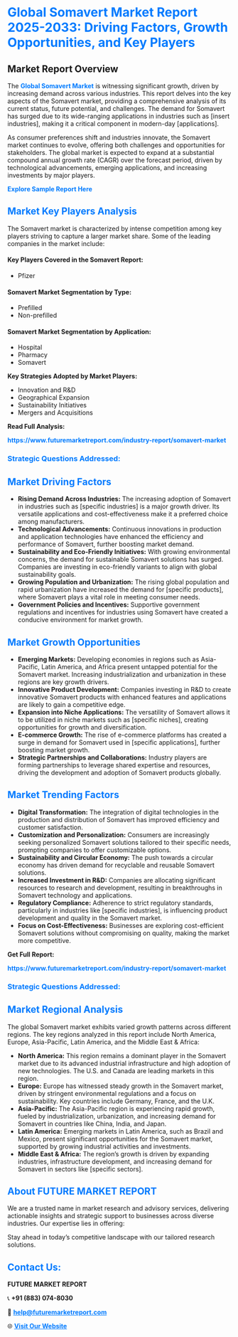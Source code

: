 <h1 style="color: #007BFF;">Global Somavert Market Report 2025-2033: Driving Factors, Growth Opportunities, and Key Players</h1>

<section id="overview">
<h2>Market Report Overview</h2>
<p>The <a href="https://www.futuremarketreport.com/industry-report/somavert-market" style="color: #007BFF; text-decoration: none;"><strong>Global Somavert Market</strong></a> is witnessing significant growth, driven by increasing demand across various industries. This report delves into the key aspects of the Somavert market, providing a comprehensive analysis of its current status, future potential, and challenges. The demand for Somavert has surged due to its wide-ranging applications in industries such as [insert industries], making it a critical component in modern-day [applications].</p>
<p>As consumer preferences shift and industries innovate, the Somavert market continues to evolve, offering both challenges and opportunities for stakeholders. The global market is expected to expand at a substantial compound annual growth rate (CAGR) over the forecast period, driven by technological advancements, emerging applications, and increasing investments by major players.</p>
</section>

<section id="overview">
<p><a href="https://www.futuremarketreport.com/request-sample/reportId=122707" style="color: #007BFF; text-decoration: none;"><strong>Explore Sample Report Here</strong></a></p>
</section>

<section id="key-players">
<h2 style="color: #007BFF;">Market Key Players Analysis</h2>
<p>The Somavert market is characterized by intense competition among key players striving to capture a larger market share. Some of the leading companies in the market include:</p>
<h4>Key Players Covered in the Somavert Report:</h4>
<ul><li>Pfizer</li></ul>
<h4>Somavert Market Segmentation by Type:</h4>
<ul><li>Prefilled</li><li>Non-prefilled</li></ul>

<h4>Somavert Market Segmentation by Application:</h4>
<ul><li>Hospital</li><li>Pharmacy</li><li>Somavert</li></ul>
<p><strong>Key Strategies Adopted by Market Players:</strong></p>
<ul>
<li>Innovation and R&D</li>
<li>Geographical Expansion</li>
<li>Sustainability Initiatives</li>
<li>Mergers and Acquisitions</li>
</ul>
</section>

<section>
<p><strong>Read Full Analysis: </strong></p><a href="https://www.futuremarketreport.com/industry-report/somavert-market" style="color: #007BFF; text-decoration: none;"><strong>https://www.futuremarketreport.com/industry-report/somavert-market</strong></a>
<h3 style="color: #007BFF;">Strategic Questions Addressed:</h3>
</section>

<section id="driving-factors">
<h2 style="color: #007BFF;">Market Driving Factors</h2>
<ul>
<li><strong>Rising Demand Across Industries:</strong> The increasing adoption of Somavert in industries such as [specific industries] is a major growth driver. Its versatile applications and cost-effectiveness make it a preferred choice among manufacturers.</li>
<li><strong>Technological Advancements:</strong> Continuous innovations in production and application technologies have enhanced the efficiency and performance of Somavert, further boosting market demand.</li>
<li><strong>Sustainability and Eco-Friendly Initiatives:</strong> With growing environmental concerns, the demand for sustainable Somavert solutions has surged. Companies are investing in eco-friendly variants to align with global sustainability goals.</li>
<li><strong>Growing Population and Urbanization:</strong> The rising global population and rapid urbanization have increased the demand for [specific products], where Somavert plays a vital role in meeting consumer needs.</li>
<li><strong>Government Policies and Incentives:</strong> Supportive government regulations and incentives for industries using Somavert have created a conducive environment for market growth.</li>
</ul>
</section>

<section id="growth-opportunities">
<h2 style="color: #007BFF;">Market Growth Opportunities</h2>
<ul>
<li><strong>Emerging Markets:</strong> Developing economies in regions such as Asia-Pacific, Latin America, and Africa present untapped potential for the Somavert market. Increasing industrialization and urbanization in these regions are key growth drivers.</li>
<li><strong>Innovative Product Development:</strong> Companies investing in R&D to create innovative Somavert products with enhanced features and applications are likely to gain a competitive edge.</li>
<li><strong>Expansion into Niche Applications:</strong> The versatility of Somavert allows it to be utilized in niche markets such as [specific niches], creating opportunities for growth and diversification.</li>
<li><strong>E-commerce Growth:</strong> The rise of e-commerce platforms has created a surge in demand for Somavert used in [specific applications], further boosting market growth.</li>
<li><strong>Strategic Partnerships and Collaborations:</strong> Industry players are forming partnerships to leverage shared expertise and resources, driving the development and adoption of Somavert products globally.</li>
</ul>
</section>

<section id="trending-factors">
<h2 style="color: #007BFF;">Market Trending Factors</h2>
<ul>
<li><strong>Digital Transformation:</strong> The integration of digital technologies in the production and distribution of Somavert has improved efficiency and customer satisfaction.</li>
<li><strong>Customization and Personalization:</strong> Consumers are increasingly seeking personalized Somavert solutions tailored to their specific needs, prompting companies to offer customizable options.</li>
<li><strong>Sustainability and Circular Economy:</strong> The push towards a circular economy has driven demand for recyclable and reusable Somavert solutions.</li>
<li><strong>Increased Investment in R&D:</strong> Companies are allocating significant resources to research and development, resulting in breakthroughs in Somavert technology and applications.</li>
<li><strong>Regulatory Compliance:</strong> Adherence to strict regulatory standards, particularly in industries like [specific industries], is influencing product development and quality in the Somavert market.</li>
<li><strong>Focus on Cost-Effectiveness:</strong> Businesses are exploring cost-efficient Somavert solutions without compromising on quality, making the market more competitive.</li>
</ul>
</section>

<section>
<p><strong>Get Full Report: </strong></p><a href="https://www.futuremarketreport.com/industry-report/somavert-market" style="color: #007BFF; text-decoration: none;"><strong>https://www.futuremarketreport.com/industry-report/somavert-market</strong></a>
<h3 style="color: #007BFF;">Strategic Questions Addressed:</h3>
</section>


<section id="regional-analysis">
<h2 style="color: #007BFF;">Market Regional Analysis</h2>
<p>The global Somavert market exhibits varied growth patterns across different regions. The key regions analyzed in this report include North America, Europe, Asia-Pacific, Latin America, and the Middle East & Africa:</p>
<ul>
<li><strong>North America:</strong> This region remains a dominant player in the Somavert market due to its advanced industrial infrastructure and high adoption of new technologies. The U.S. and Canada are leading markets in this region.</li>
<li><strong>Europe:</strong> Europe has witnessed steady growth in the Somavert market, driven by stringent environmental regulations and a focus on sustainability. Key countries include Germany, France, and the U.K.</li>
<li><strong>Asia-Pacific:</strong> The Asia-Pacific region is experiencing rapid growth, fueled by industrialization, urbanization, and increasing demand for Somavert in countries like China, India, and Japan.</li>
<li><strong>Latin America:</strong> Emerging markets in Latin America, such as Brazil and Mexico, present significant opportunities for the Somavert market, supported by growing industrial activities and investments.</li>
<li><strong>Middle East & Africa:</strong> The region’s growth is driven by expanding industries, infrastructure development, and increasing demand for Somavert in sectors like [specific sectors].</li>
</ul>
</section>

<footer>
<h2 style="color: #007BFF;">About FUTURE MARKET REPORT</h2>
<p>We are a trusted name in market research and advisory services, delivering actionable insights and strategic support to businesses across diverse industries. Our expertise lies in offering:</p>

<p>Stay ahead in today’s competitive landscape with our tailored research solutions.</p>

<h2 style="color: #007BFF;">Contact Us:</h2>
<p><strong>FUTURE MARKET REPORT</strong></p>
<p>📞 <strong>+91 (883) 074-8030</strong></p>
<p>📧 <strong><a href="mailto:help@futuremarketreport.com" style="color: #007BFF;">help@futuremarketreport.com</a></strong></p>
<p>🌐 <strong><a href="https://www.futuremarketreport.com/" style="color: #007BFF;">Visit Our Website</a></strong></p>
</footer>